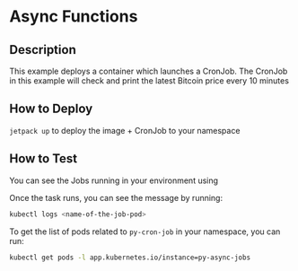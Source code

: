 # Async Functions

## Description
This example deploys a container which launches a CronJob. The CronJob in this example will check and print the latest Bitcoin price every 10 minutes

## How to Deploy
`jetpack up` to deploy the image + CronJob to your namespace 

## How to Test
You can see the Jobs running in your environment using 

Once the task runs, you can see the message by running: 
```bash
kubectl logs <name-of-the-job-pod>
```
To get the list of pods related to `py-cron-job` in your namespace, you can run: 
```bash
kubectl get pods -l app.kubernetes.io/instance=py-async-jobs
```